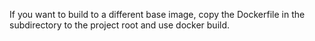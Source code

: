 If you want to build to a different base image, copy the Dockerfile in
the subdirectory to the project root and use docker build.